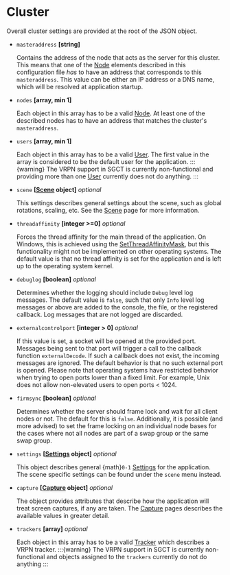 # Cluster
Overall cluster settings are provided at the root of the JSON object.

- `masteraddress` **[string]**

  Contains the address of the node that acts as the server for this cluster. This means that one of the [Node](node) elements described in this configuration file *has* to have an address that corresponds to this `masteraddress`. This value can be either an IP address or a DNS name, which will be resolved at application startup.

- `nodes` **[array, min 1]**

  Each object in this array has to be a valid [Node](node). At least one of the described nodes has to have an address that matches the cluster's `masteraddress`.

- `users` **[array, min 1]**

  Each object in this array has to be a valid [User](user). The first value in the array is considered to be the default user for the application.
  :::{warning}
  The VRPN support in SGCT is currently non-functional and providing more than one [User](user) currently does not do anything.
  :::

- `scene` **[[Scene](scene) object]** _optional_

  This settings describes general settings about the scene, such as global rotations, scaling, etc. See the [Scene](scene) page for more information.


- `threadaffinity` **[integer >=0]** _optional_

  Forces the thread affinity for the main thread of the application. On Windows, this is achieved using the [SetThreadAffinityMask](https://docs.microsoft.com/en-us/windows/win32/api/winbase/nf-winbase-setthreadaffinitymask), but this functionality might not be implemented on other operating systems. The default value is that no thread affinity is set for the application and is left up to the operating system kernel.

- `debuglog` **[boolean]** _optional_

  Determines whether the logging should include `Debug` level log messages. The default value is `false`, such that only `Info` level log messages or above are added to the console, the file, or the registered callback. Log messages that are not logged are discarded.

- `externalcontrolport` **[integer > 0]** _optional_

  If this value is set, a socket will be opened at the provided port. Messages being sent to that port will trigger a call to the callback function `externalDecode`. If such a callback does not exist, the incoming messages are ignored. The default behavior is that no such external port is opened. Please note that operating systems have restricted behavior when trying to open ports lower than a fixed limit. For example, Unix does not allow non-elevated users to open ports < 1024.

- `firmsync` **[boolean]** _optional_

  Determines whether the server should frame lock and wait for all client nodes or not. The default for this is `false`. Additionally, it is possible (and more advised) to set the frame locking on an individual node bases for the cases where not all nodes are part of a swap group or the same swap group.

- `settings` **[[Settings](settings) object]** _optional_

  This object describes general {math}`0-1` [Settings](settings) for the application. The scene specific settings can be found under the `scene` menu instead.

- `capture` **[[Capture](capture) object]** _optional_

  The object provides attributes that describe how the application will treat screen captures, if any are taken. The  [Capture](capture) pages describes the available values in greater detail.

- `trackers` **[array]** _optional_

  Each object in this array has to be a valid [Tracker](tracker) which describes a VRPN tracker.
  :::{warning}
  The VRPN support in SGCT is currently non-functional and objects assigned to the `trackers` currently do not do anything
  :::

